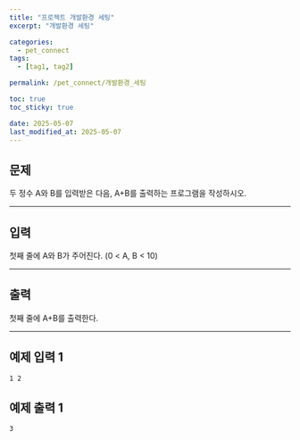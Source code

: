 ```yaml
---
title: "프로젝트 개발환경 세팅"
excerpt: "개발환경 세팅"

categories:
  - pet_connect
tags:
  - [tag1, tag2]

permalink: /pet_connect/개발환경_세팅

toc: true
toc_sticky: true

date: 2025-05-07
last_modified_at: 2025-05-07
---
```


## 문제

두 정수 A와 B를 입력받은 다음, A+B를 출력하는 프로그램을 작성하시오.

---

## 입력

첫째 줄에 A와 B가 주어진다. (0 < A, B < 10)

---

## 출력

첫째 줄에 A+B를 출력한다.

---

## 예제 입력 1

```
1 2

```

## 예제 출력 1

```
3

```
